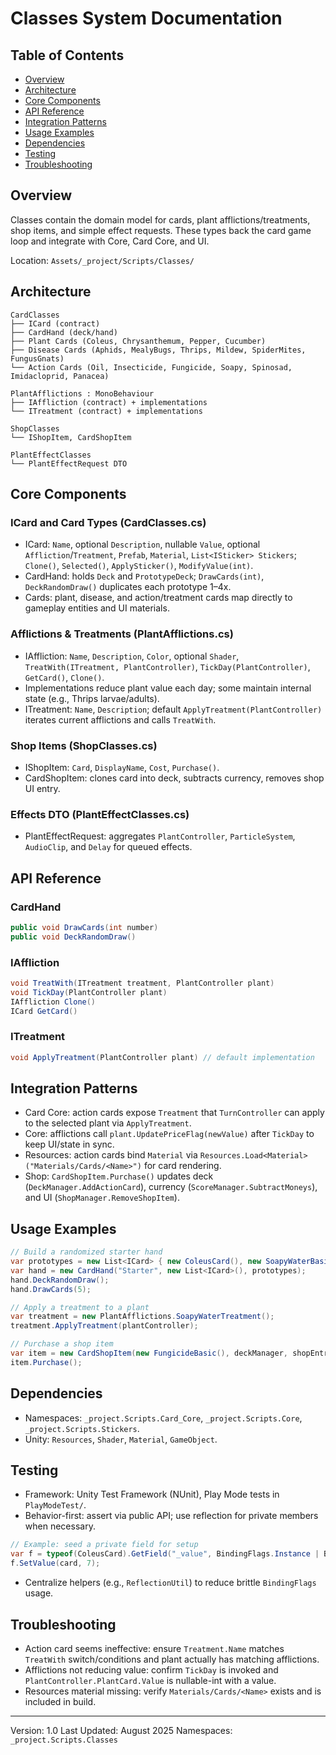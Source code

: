 # Classes System Documentation

## Table of Contents
- [Overview](#overview)
- [Architecture](#architecture)
- [Core Components](#core-components)
- [API Reference](#api-reference)
- [Integration Patterns](#integration-patterns)
- [Usage Examples](#usage-examples)
- [Dependencies](#dependencies)
- [Testing](#testing)
- [Troubleshooting](#troubleshooting)

## Overview

Classes contain the domain model for cards, plant afflictions/treatments, shop items, and simple effect requests. These types back the card game loop and integrate with Core, Card Core, and UI.

Location: `Assets/_project/Scripts/Classes/`

## Architecture

```
CardClasses
├── ICard (contract)
├── CardHand (deck/hand)
├── Plant Cards (Coleus, Chrysanthemum, Pepper, Cucumber)
├── Disease Cards (Aphids, MealyBugs, Thrips, Mildew, SpiderMites, FungusGnats)
└── Action Cards (Oil, Insecticide, Fungicide, Soapy, Spinosad, Imidacloprid, Panacea)

PlantAfflictions : MonoBehaviour
├── IAffliction (contract) + implementations
└── ITreatment (contract) + implementations

ShopClasses
└── IShopItem, CardShopItem

PlantEffectClasses
└── PlantEffectRequest DTO
```

## Core Components

### ICard and Card Types (CardClasses.cs)
- ICard: `Name`, optional `Description`, nullable `Value`, optional `Affliction`/`Treatment`, `Prefab`, `Material`, `List<ISticker> Stickers`; `Clone()`, `Selected()`, `ApplySticker()`, `ModifyValue(int)`.
- CardHand: holds `Deck` and `PrototypeDeck`; `DrawCards(int)`, `DeckRandomDraw()` duplicates each prototype 1–4x.
- Cards: plant, disease, and action/treatment cards map directly to gameplay entities and UI materials.

### Afflictions & Treatments (PlantAfflictions.cs)
- IAffliction: `Name`, `Description`, `Color`, optional `Shader`, `TreatWith(ITreatment, PlantController)`, `TickDay(PlantController)`, `GetCard()`, `Clone()`.
- Implementations reduce plant value each day; some maintain internal state (e.g., Thrips larvae/adults).
- ITreatment: `Name`, `Description`; default `ApplyTreatment(PlantController)` iterates current afflictions and calls `TreatWith`.

### Shop Items (ShopClasses.cs)
- IShopItem: `Card`, `DisplayName`, `Cost`, `Purchase()`.
- CardShopItem: clones card into deck, subtracts currency, removes shop UI entry.

### Effects DTO (PlantEffectClasses.cs)
- PlantEffectRequest: aggregates `PlantController`, `ParticleSystem`, `AudioClip`, and `Delay` for queued effects.

## API Reference

### CardHand
```csharp
public void DrawCards(int number)
public void DeckRandomDraw()
```

### IAffliction
```csharp
void TreatWith(ITreatment treatment, PlantController plant)
void TickDay(PlantController plant)
IAffliction Clone()
ICard GetCard()
```

### ITreatment
```csharp
void ApplyTreatment(PlantController plant) // default implementation
```

## Integration Patterns

- Card Core: action cards expose `Treatment` that `TurnController` can apply to the selected plant via `ApplyTreatment`.
- Core: afflictions call `plant.UpdatePriceFlag(newValue)` after `TickDay` to keep UI/state in sync.
- Resources: action cards bind `Material` via `Resources.Load<Material>("Materials/Cards/<Name>")` for card rendering.
- Shop: `CardShopItem.Purchase()` updates deck (`DeckManager.AddActionCard`), currency (`ScoreManager.SubtractMoneys`), and UI (`ShopManager.RemoveShopItem`).

## Usage Examples

```csharp
// Build a randomized starter hand
var prototypes = new List<ICard> { new ColeusCard(), new SoapyWaterBasic(), new AphidsCard() };
var hand = new CardHand("Starter", new List<ICard>(), prototypes);
hand.DeckRandomDraw();
hand.DrawCards(5);

// Apply a treatment to a plant
var treatment = new PlantAfflictions.SoapyWaterTreatment();
treatment.ApplyTreatment(plantController);

// Purchase a shop item
var item = new CardShopItem(new FungicideBasic(), deckManager, shopEntryGO);
item.Purchase();
```

## Dependencies

- Namespaces: `_project.Scripts.Card_Core`, `_project.Scripts.Core`, `_project.Scripts.Stickers`.
- Unity: `Resources`, `Shader`, `Material`, `GameObject`.

## Testing

- Framework: Unity Test Framework (NUnit), Play Mode tests in `PlayModeTest/`.
- Behavior-first: assert via public API; use reflection for private members when necessary.
```csharp
// Example: seed a private field for setup
var f = typeof(ColeusCard).GetField("_value", BindingFlags.Instance | BindingFlags.NonPublic);
f.SetValue(card, 7);
```
- Centralize helpers (e.g., `ReflectionUtil`) to reduce brittle `BindingFlags` usage.

## Troubleshooting

- Action card seems ineffective: ensure `Treatment.Name` matches `TreatWith` switch/conditions and plant actually has matching afflictions.
- Afflictions not reducing value: confirm `TickDay` is invoked and `PlantController.PlantCard.Value` is nullable-int with a value.
- Resources material missing: verify `Materials/Cards/<Name>` exists and is included in build.

---

Version: 1.0
Last Updated: August 2025
Namespaces: `_project.Scripts.Classes`
